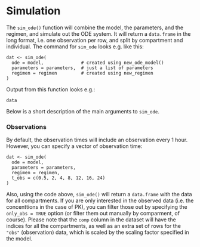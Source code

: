 # Simulation

The `sim_ode()` function will combine the model, the parameters, and the regimen, and simulate out the ODE system. It will return a `data.frame` in the long format, i.e. one observation per row, and split by compartment and individual. The command for `sim_ode` looks e.g. like this:

    dat <- sim_ode(
      ode = model,              # created using new_ode_model()
      parameters = parameters,  # just a list of parameters
      regimen = regimen         # created using new_regimen
    )

Output from this function looks e.g.:

    data

Below is a short description of the main arguments to `sim_ode`.

### Observations

By default, the observation times will include an observation every 1 hour. However, you can specify a vector of observation time:

    dat <- sim_ode(
      ode = model,
      parameters = parameters,
      regimen = regimen,
      t_obs = c(0.5, 2, 4, 8, 12, 16, 24)
    )

Also, using the code above, `sim_ode()` will return a `data.frame` with the data for all compartments.
If you are only interested in the observed data (i.e. the concenttions in the case of PK), you can filter those out
by specifying the `only_obs = TRUE` option (or filter them out manually by comparment, of course). Please note that the
`comp` column in the dataset will have the indices for all the compartments, as well as an extra set of rows for the `"obs"`
 (observation) data, which is scaled by the scaling factor specified in the model.
